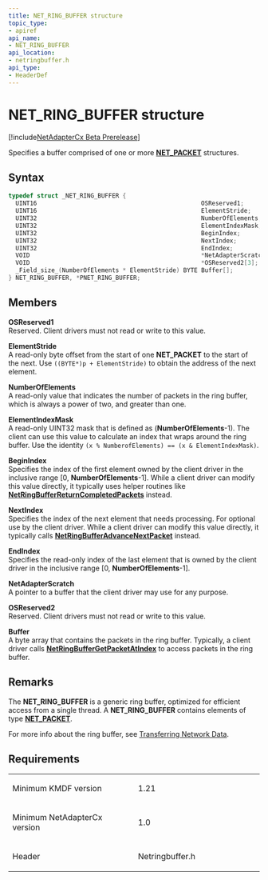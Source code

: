 ```yaml
---
title: NET_RING_BUFFER structure
topic_type:
- apiref
api_name:
- NET_RING_BUFFER
api_location:
- netringbuffer.h
api_type:
- HeaderDef
---
```


# NET_RING_BUFFER structure

[!include[NetAdapterCx Beta Prerelease](../netcx-beta-prerelease.md)]

Specifies a buffer comprised of one or more [**NET_PACKET**](net-packet.md) structures.

Syntax
------

```cpp
typedef struct _NET_RING_BUFFER {
  UINT16                                              OSReserved1;
  UINT16                                              ElementStride;
  UINT32                                              NumberOfElements;
  UINT32                                              ElementIndexMask;
  UINT32                                              BeginIndex;
  UINT32                                              NextIndex;
  UINT32                                              EndIndex;
  VOID                                                *NetAdapterScratch[2];
  VOID                                                *OSReserved2[3];
  _Field_size_(NumberOfElements * ElementStride) BYTE Buffer[];
} NET_RING_BUFFER, *PNET_RING_BUFFER;
```

Members
-------

**OSReserved1**  
Reserved.
Client drivers must not read or write to this value.

**ElementStride**  
A read-only byte offset from the start of one **NET_PACKET** to the start of the next.  Use `((BYTE*)p + ElementStride)` to obtain the address of the next element.

**NumberOfElements**  
A read-only value that indicates the number of packets in the ring buffer, which is always a power of two, and greater than one.

**ElementIndexMask**  
A read-only UINT32 mask that is defined as (**NumberOfElements**-1).  The client can use this value to calculate an index that wraps around the ring buffer.  Use the identity `(x % NumberofElements) == (x & ElementIndexMask)`.

**BeginIndex**  
Specifies the index of the first element owned by the client driver in the inclusive range [0, **NumberOfElements**-1].
While a client driver can modify this value directly, it typically uses helper routines like [**NetRingBufferReturnCompletedPackets**](netringbufferreturncompletedpackets.md) instead.

**NextIndex**  
Specifies the index of the next element that needs processing.  For optional use by the client driver.
While a client driver can modify this value directly, it typically calls [**NetRingBufferAdvanceNextPacket**](netringbufferadvancenextpacket.md) instead.

**EndIndex**  
Specifies the read-only index of the last element that is owned by the client driver in the inclusive range [0, **NumberOfElements**-1].

**NetAdapterScratch**  
A pointer to a buffer that the client driver may use for any purpose.

**OSReserved2**  
Reserved.
Client drivers must not read or write to this value.

**Buffer**  
A byte array that contains the packets in the ring buffer.
Typically, a client driver calls [**NetRingBufferGetPacketAtIndex**](netringbuffergetpacketatindex.md) to access packets in the ring buffer.

Remarks
-------

The **NET_RING_BUFFER** is a generic ring buffer, optimized for efficient access from a single thread.
A **NET_RING_BUFFER** contains elements of type [**NET_PACKET**](net-packet.md).

For more info about the ring buffer, see [Transferring Network Data](transferring-network-data.md#using-the-ring-buffer).

Requirements
------------

<table>
<colgroup>
<col width="50%" />
<col width="50%" />
</colgroup>
<tbody>
<tr class="odd">
<td align="left"><p>Minimum KMDF version</p></td>
<td align="left"><p>1.21</p></td>
</tr>
<tr class="even">
<td align="left"><p>Minimum NetAdapterCx version</p></td>
<td align="left"><p>1.0</p></td>
</tr>
<tr class="odd">
<td align="left"><p>Header</p></td>
<td align="left">Netringbuffer.h</td>
</tr>
</tbody>
</table>

 

 





